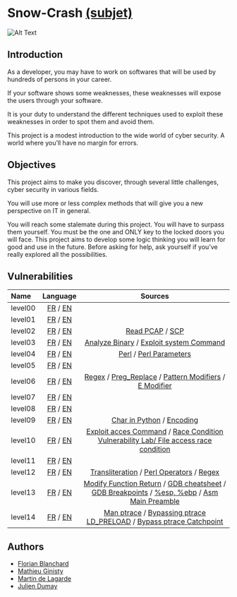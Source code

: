# Snow-Crash [(subjet)](https://cdn.intra.42.fr/pdf/pdf/13253/en.subject.pdf)

![Alt Text](https://media.giphy.com/media/eCqFYAVjjDksg/giphy.gif)

## Introduction
As a developer, you may have to work on softwares that will be used by hundreds of persons in your career.

If your software shows some weaknesses, these weaknesses will expose the users through your software.

It is your duty to understand the different techniques used to exploit these weaknesses in order to spot them and avoid them.

This project is a modest introduction to the wide world of cyber security. A world where you’ll have no margin for errors.

## Objectives
This project aims to make you discover, through several little challenges, cyber security in various fields.

You will use more or less complex methods that will give you a new perspective on IT in general.

You will reach some stalemate during this project. You will have to surpass them yourself. You must be the one and ONLY key to the locked doors you will face. This project aims to develop some logic thinking you will learn for good and use in the future. Before asking for help, ask yourself if you’ve really explored all the possibilities.

## Vulnerabilities

| Name | Language | Sources
|:---------|:--------:|:--------:|
|level00|[FR](https://github.com/ChokMania/snow-crash/blob/master/level00/Ressources/explications_fr.md) / [EN](https://github.com/ChokMania/snow-crash/blob/master/level00/Ressources/explanations_en.md) | |
|level01|[FR](https://github.com/ChokMania/snow-crash/blob/master/level01/Ressources/explications_fr.md) / [EN](https://github.com/ChokMania/snow-crash/blob/master/level01/Ressources/explanations_en.md) | |
|level02|[FR](https://github.com/ChokMania/snow-crash/blob/master/level02/Ressources/explications_fr.md) / [EN](https://github.com/ChokMania/snow-crash/blob/master/level02/Ressources/explanations_en.md) | [Read PCAP](https://serverfault.com/questions/38626/how-can-i-read-pcap-files-in-a-friendly-format) / [SCP](https://linuxize.com/post/how-to-use-scp-command-to-securely-transfer-files/)|
|level03|[FR](https://github.com/ChokMania/snow-crash/blob/master/level03/Ressources/explications_fr.md) / [EN](https://github.com/ChokMania/snow-crash/blob/master/level03/Ressources/explanations_en.md) | [Analyze Binary](https://opensource.com/article/20/4/linux-binary-analysis) / [Exploit system Command](https://stackoverflow.com/questions/8304396/what-is-vulnerable-about-this-c-code)|
|level04|[FR](https://github.com/ChokMania/snow-crash/blob/master/level04/Ressources/explications_fr.md) / [EN](https://github.com/ChokMania/snow-crash/blob/master/level04/Ressources/explanations_en.md) | [Perl](https://formation-perl.fr/guide-perl-05.html) / [Perl Parameters](https://www.cs.ait.ac.th/~on/O/oreilly/perl/learn32/ch18_04.htm)|
|level05|[FR](https://github.com/ChokMania/snow-crash/blob/master/level05/Ressources/explications_fr.md) / [EN](https://github.com/ChokMania/snow-crash/blob/master/level05/Ressources/explanations_en.md) | |
|level06|[FR](https://github.com/ChokMania/snow-crash/blob/master/level06/Ressources/explications_fr.md) / [EN](https://github.com/ChokMania/snow-crash/blob/master/level06/Ressources/explanations_en.md) | [Regex](https://regex101.com/) / [Preg_Replace](https://www.php.net/manual/fr/function.preg-replace.php) / [Pattern Modifiers](https://www.php.net/manual/en/reference.pcre.pattern.modifiers.php) / [E Modifier](https://stackoverflow.com/questions/15454220/replace-preg-replace-e-modifier-with-preg-replace-callback)|
|level07|[FR](https://github.com/ChokMania/snow-crash/blob/master/level07/Ressources/explications_fr.md) / [EN](https://github.com/ChokMania/snow-crash/blob/master/level07/Ressources/explanations_en.md) | |
|level08|[FR](https://github.com/ChokMania/snow-crash/blob/master/level08/Ressources/explications_fr.md) / [EN](https://github.com/ChokMania/snow-crash/blob/master/level08/Ressources/explanations_en.md) | |
|level09|[FR](https://github.com/ChokMania/snow-crash/blob/master/level09/Ressources/explications_fr.md) / [EN](https://github.com/ChokMania/snow-crash/blob/master/level09/Ressources/explanations_en.md) | [Char in Python](https://stackoverflow.com/questions/47310929/does-python-support-character-type) / [Encoding](https://stackoverflow.com/questions/27366479/python-3-os-walk-file-paths-unicodeencodeerror-utf-8-codec-cant-encode-s)|
|level10|[FR](https://github.com/ChokMania/snow-crash/blob/master/level10/Ressources/explications_fr.md) / [EN](https://github.com/ChokMania/snow-crash/blob/master/level10/Ressources/explanations_en.md) | [Exploit acces Command](https://security.stackexchange.com/questions/42659/how-is-using-acces-opening-a-security-hole) / [Race Condition Vulnerability Lab/ ](https://github.com/firmianay/Life-long-Learner/blob/master/SEED-labs/race-condition-vulnerability-lab.md) [File access race condition](https://vulncat.fortify.com/en/detail?id=desc.controlflow.cpp.file_access_race_condition)|
|level11|[FR](https://github.com/ChokMania/snow-crash/blob/master/level11/Ressources/explications_fr.md) / [EN](https://github.com/ChokMania/snow-crash/blob/master/level11/Ressources/explanations_en.md) | |
|level12|[FR](https://github.com/ChokMania/snow-crash/blob/master/level12/Ressources/explications_fr.md) / [EN](https://github.com/ChokMania/snow-crash/blob/master/level12/Ressources/explanations_en.md) | [Transliteration](https://unix.stackexchange.com/questions/86929/can-tr-work-with-regex) / [Perl Operators](http://perl.mines-albi.fr/DocFr/perlrequick.html) / [Regex](https://regex101.com/)|
|level13|[FR](https://github.com/ChokMania/snow-crash/blob/master/level13/Ressources/explications_fr.md) / [EN](https://github.com/ChokMania/snow-crash/blob/master/level13/Ressources/explanations_en.md) | [Modify Function Return](https://www.opensourceforu.com/2011/08/modify-function-return-value-hack-part-1/) / [GDB cheatsheet](https://darkdust.net/files/GDB%20Cheat%20Sheet.pdf) / [GDB Breakpoints](https://sourceware.org/gdb/onlinedocs/gdb/Set-Breaks.html) / [%esp, %ebp](https://reverseengineering.stackexchange.com/questions/2073/what-purpose-of-mov-esp-ebp) / [Asm Main Preamble](https://reverseengineering.stackexchange.com/questions/15173/what-is-the-purpose-of-these-instructions-before-the-main-preamble)|
|level14|[FR](https://github.com/ChokMania/snow-crash/blob/master/level14/Ressources/explications_fr.md) / [EN](https://github.com/ChokMania/snow-crash/blob/master/level14/Ressources/explanations_en.md) | [Man ptrace](https://www.man7.org/linux/man-pages/man2/ptrace.2.html) / [Bypassing ptrace LD_PRELOAD](https://dev.to/denisnutiu/bypassing-ptrace-calls-with-ldpreload-on-linux-12jl) / [Bypass ptrace Catchpoint](https://gist.github.com/poxyran/71a993d292eee10e95b4ff87066ea8f2)|

## Authors

- [Florian Blanchard](https://github.com/floblanc)
- [Mathieu Ginisty](https://github.com/maginist)
- [Martin de Lagarde](https://github.com/Martydl)
- [Julien Dumay](https://github.com/ChokMania)

